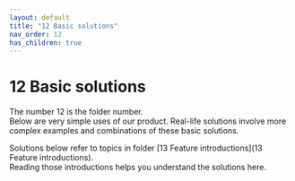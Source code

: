 ```yaml
---
layout: default
title: "12 Basic solutions"
nav_order: 12
has_children: true
---
```

# 12 Basic solutions
The number 12 is the folder number.  
Below are very simple uses of our product.  Real-life solutions involve more complex examples and combinations of these basic solutions.  
  
Solutions below refer to topics in folder [13 Feature introductions](13 Feature introductions).  
Reading those introductions helps you understand the solutions here.  

